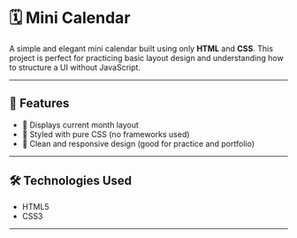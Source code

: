# 🗓️ Mini Calendar

A simple and elegant mini calendar built using only **HTML** and **CSS**. This project is perfect for practicing basic layout design and understanding how to structure a UI without JavaScript.

---

## 🚀 Features

- 📅 Displays current month layout
- 🎨 Styled with pure CSS (no frameworks used)
- 🌈 Clean and responsive design (good for practice and portfolio)

---

## 🛠️ Technologies Used

- HTML5
- CSS3

---
